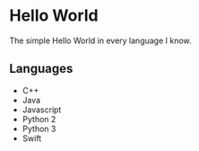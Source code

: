 # Hello World
The simple Hello World in every language I know.

## Languages
- C++
- Java
- Javascript
- Python 2
- Python 3
- Swift
